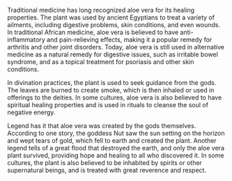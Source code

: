 Traditional medicine has long recognized aloe vera for its healing properties. The plant was used by ancient Egyptians to treat a variety of ailments, including digestive problems, skin conditions, and even wounds. In traditional African medicine, aloe vera is believed to have anti-inflammatory and pain-relieving effects, making it a popular remedy for arthritis and other joint disorders. Today, aloe vera is still used in alternative medicine as a natural remedy for digestive issues, such as irritable bowel syndrome, and as a topical treatment for psoriasis and other skin conditions.

In divination practices, the plant is used to seek guidance from the gods. The leaves are burned to create smoke, which is then inhaled or used in offerings to the deities. In some cultures, aloe vera is also believed to have spiritual healing properties and is used in rituals to cleanse the soul of negative energy.

Legend has it that aloe vera was created by the gods themselves. According to one story, the goddess Nut saw the sun setting on the horizon and wept tears of gold, which fell to earth and created the plant. Another legend tells of a great flood that destroyed the earth, and only the aloe vera plant survived, providing hope and healing to all who discovered it. In some cultures, the plant is also believed to be inhabited by spirits or other supernatural beings, and is treated with great reverence and respect.